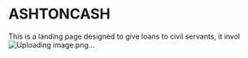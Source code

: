 # ASHTONCASH
This is a landing page designed to give loans to civil servants, it invol
![Uploading image.png…]()

